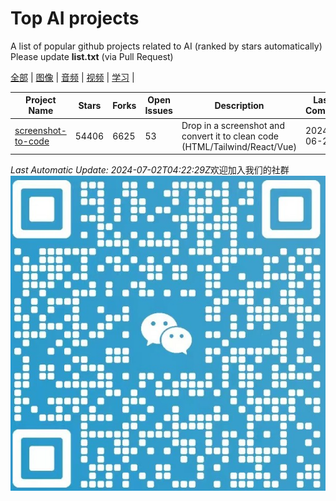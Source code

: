 # Top AI projects
A list of popular github projects related to AI (ranked by stars automatically)
Please update **list.txt** (via Pull Request)

<a href="./README.md">全部</a> |   <a href="./READMEpicture.md">图像</a> |   <a href="./READMEaudio.md">音频</a> | <a href="./READMEvideo.md">视频</a> | <a href="./READMElearn.md">学习</a> | 

| Project Name | Stars | Forks | Open Issues | Description | Last Commit |
| ------------ | ----- | ----- | ----------- | ----------- | ----------- |
| [screenshot-to-code](https://github.com/abi/screenshot-to-code) | 54406 | 6625 | 53 | Drop in a screenshot and convert it to clean code (HTML/Tailwind/React/Vue) | 2024-06-27 |

*Last Automatic Update: 2024-07-02T04:22:29Z*欢迎加入我们的社群 ![](https://raw.githubusercontent.com/mouuii/picture/master/weichat.jpg) 